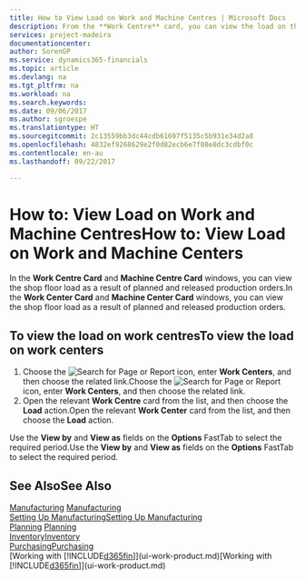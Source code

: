 ```yaml
---
title: How to View Load on Work and Machine Centres | Microsoft Docs
description: From the **Work Centre** card, you can view the load on the work centres as a result of released production orders.
services: project-madeira
documentationcenter: 
author: SorenGP
ms.service: dynamics365-financials
ms.topic: article
ms.devlang: na
ms.tgt_pltfrm: na
ms.workload: na
ms.search.keywords: 
ms.date: 09/06/2017
ms.author: sgroespe
ms.translationtype: HT
ms.sourcegitcommit: 2c13559bb3dc44cdb61697f5135c5b931e34d2a8
ms.openlocfilehash: 4832ef9268629e2f0d82ecb6e7f08e0dc3cdbf0c
ms.contentlocale: en-au
ms.lasthandoff: 09/22/2017

---
```

# <a name="how-to-view-load-on-work-and-machine-centers"></a><span data-ttu-id="2a2b7-103">How to: View Load on Work and Machine Centres</span><span class="sxs-lookup"><span data-stu-id="2a2b7-103">How to: View Load on Work and Machine Centers</span></span>
<span data-ttu-id="2a2b7-104">In the **Work Centre Card** and **Machine Centre Card** windows, you can view the shop floor load as a result of planned and released production orders.</span><span class="sxs-lookup"><span data-stu-id="2a2b7-104">In the **Work Center Card** and **Machine Center Card** windows, you can view the shop floor load as a result of planned and released production orders.</span></span>    

## <a name="to-view-the-load-on-work-centers"></a><span data-ttu-id="2a2b7-105">To view the load on work centres</span><span class="sxs-lookup"><span data-stu-id="2a2b7-105">To view the load on work centers</span></span>  
1.  <span data-ttu-id="2a2b7-106">Choose the ![Search for Page or Report](media/ui-search/search_small.png "Search for Page or Report icon") icon, enter **Work Centers**, and then choose the related link.</span><span class="sxs-lookup"><span data-stu-id="2a2b7-106">Choose the ![Search for Page or Report](media/ui-search/search_small.png "Search for Page or Report icon") icon, enter **Work Centers**, and then choose the related link.</span></span>  
2.  <span data-ttu-id="2a2b7-107">Open the relevant **Work Centre** card from the list, and then choose the **Load** action.</span><span class="sxs-lookup"><span data-stu-id="2a2b7-107">Open the relevant **Work Center** card from the list, and then choose the **Load** action.</span></span>  

<span data-ttu-id="2a2b7-108">Use the **View by** and **View as** fields on the **Options** FastTab to select the required period.</span><span class="sxs-lookup"><span data-stu-id="2a2b7-108">Use the **View by** and **View as** fields on the **Options** FastTab to select the required period.</span></span>  

## <a name="see-also"></a><span data-ttu-id="2a2b7-109">See Also</span><span class="sxs-lookup"><span data-stu-id="2a2b7-109">See Also</span></span>  
<span data-ttu-id="2a2b7-110">[Manufacturing](production-manage-manufacturing.md)  </span><span class="sxs-lookup"><span data-stu-id="2a2b7-110">[Manufacturing](production-manage-manufacturing.md)  </span></span>  
[<span data-ttu-id="2a2b7-111">Setting Up Manufacturing</span><span class="sxs-lookup"><span data-stu-id="2a2b7-111">Setting Up Manufacturing</span></span>](production-configure-production-processes.md)  
<span data-ttu-id="2a2b7-112">[Planning](production-planning.md)    </span><span class="sxs-lookup"><span data-stu-id="2a2b7-112">[Planning](production-planning.md)    </span></span>  
[<span data-ttu-id="2a2b7-113">Inventory</span><span class="sxs-lookup"><span data-stu-id="2a2b7-113">Inventory</span></span>](inventory-manage-inventory.md)  
[<span data-ttu-id="2a2b7-114">Purchasing</span><span class="sxs-lookup"><span data-stu-id="2a2b7-114">Purchasing</span></span>](purchasing-manage-purchasing.md)  
<span data-ttu-id="2a2b7-115">[Working with [!INCLUDE[d365fin](includes/d365fin_md.md)]](ui-work-product.md)</span><span class="sxs-lookup"><span data-stu-id="2a2b7-115">[Working with [!INCLUDE[d365fin](includes/d365fin_md.md)]](ui-work-product.md)</span></span>

